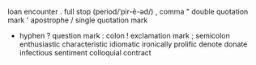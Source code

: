 loan
encounter
.   full stop (period/ˈpir-ē-əd/)
,   comma
"   double quotation mark
'   apostrophe / single quotation mark
-   hyphen
?   question mark
:   colon
!   exclamation mark
;   semicolon
enthusiastic
characteristic
idiomatic
ironically
prolific
denote
donate
infectious
sentiment
colloquial
contract